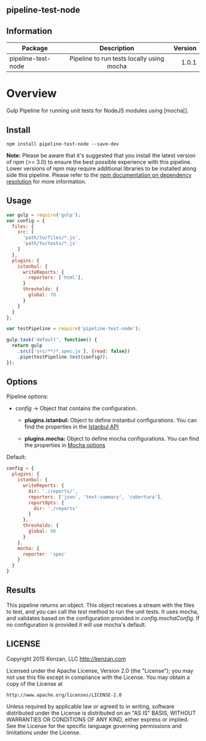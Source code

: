 ## pipeline-test-node

## Information

| Package       | Description   | Version|
| ------------- |:-------------:| -----:|
| pipeline-test-node| Pipeline to run tests locally using mocha | 1.0.1 |

# Overview

Gulp Pipeline for running unit tests for NodeJS modules using [mocha[].

[mocha]: https://mochajs.org/

## Install

`npm install pipeline-test-node --save-dev`

**Note:** Please be aware that it's suggested that you install the latest version of npm (>= 3.0) to ensure the best possible experience with this pipeline. Lower versions of npm may require additional libraries to be installed along side this pipeline. Please refer to the [npm documentation on dependency resolution](https://docs.npmjs.com/how-npm-works/npm3) for more information.

## Usage
```javascript
var gulp = require('gulp');
var config = {
  files: {
    src: [
      'path/to/files/*.js',
      'path/to/tests/*.js'
    ]  
  },
  plugins: {
    istanbul: {
      writeReports: {
        reporters: ['html'],
      }
      thresholds: {
        global: 70
      }
    }
  }
};

var testPipeline = require('pipeline-test-node');

gulp.task('default', function() {
  return gulp
    .src(['src/**/*.spec.js'], {read: false})
    .pipe(testPipeline.test(config));
});
```

## Options

Pipeline options:
* _config_ -> Object that contains the configuration.

    + __plugins.istanbul:__ Object to define instanbul configurations. You can find the properties in the [Istanbul API](https://github.com/SBoudrias/gulp-istanbul#api)

    + __plugins.mocha:__ Object to define mocha configurations. You can find the properties in [Mocha options](http://mochajs.org/#usage)


Default:
```javascript
config = {
  plugins: {
    istanbul: {
      writeReports: {
        dir: './reports/',
        reporters: ['json', 'text-summary', 'cobertura'],
        reportOpts: {
          dir: './reports'
        }
      },
      thresholds: {
        global: 90
      }
    },
    mocha: {
      reporter: 'spec'
    }
  }
}
```

## Results

  This pipeline returns an object. This object receives a stream with the files to test, and you can call the _test_ method to run the unit tests. It uses mocha, and validates based on the configuration provided in _config.mochaConfig_. If no configuration is provided it will use mocha's default.  


## LICENSE
Copyright 2015 Kenzan, LLC <http://kenzan.com>

Licensed under the Apache License, Version 2.0 (the "License");
you may not use this file except in compliance with the License.
You may obtain a copy of the License at

    http://www.apache.org/licenses/LICENSE-2.0

Unless required by applicable law or agreed to in writing, software
distributed under the License is distributed on an "AS IS" BASIS,
WITHOUT WARRANTIES OR CONDITIONS OF ANY KIND, either express or implied.
See the License for the specific language governing permissions and
limitations under the License.
